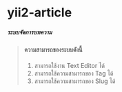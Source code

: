 # yii2-article
##### ระบบจัดการบทความ

> #### ความสามารถของระบบดังนี้
> 1. สามารถใช้งาน Text Editor ได้
> 2. สามารถใช้ความสามารถของ Tag ได้
> 3. สามารถใช้ความสามารถของ Slug ได้

